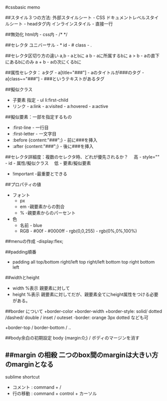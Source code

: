 #cssbasic memo

##スタイル３つの方法:
  外部スタイルシート       - CSS
  ドキュメントレベルスタイルシート  - headタグ内
  インラインスタイル       - 直接一行

##無効化
  html内   - <!-- -->
  css内    - /* */

##セレクタ
  ユニバーサル  - *
  id      - #
  class   - .

##セレクタ区切り方の違い
  a,b     - aとbに
  a b     - aに所属するbに
  a > b   - aの直下にあるbにのみ
  a + b   - aの次にくるbに

##属性セレクタ：
  aタグ 
    - a[title="###"]      - aのタイトルが###のタグ
    - a[class~="###"] - ###というテキストがあるタグ

##擬似クラス
  - 子要素 指定  - ul li:first-child
  - リンク   - a:link
        - a:visited
        - a:hovered
        - a:active

##擬似要素：一部を指定するもの
  - :first-line - 一行目
  - :first-letter - 一文字目
  - :before {content:"###";}  - 前に###を挿入 
  - :after {content:"###";} - 後に###を挿入

##セレクタ詳細度：複数のセレクタ時、どれが優先されるか？
  　高   - style=""
        - id
        - 属性/擬似クラス 
  　低   - 要素/擬似要素
  - !important  -最重要とできる

##プロパティの値
  - フォント
    - px
    - em    -親要素からの割合
    - %     -親要素からのパーセント
  - 色
    - 名前    - blue
    - RGB   - #00f
          - #0000ff
          - rgb(0,0,255)
          - rgb(0%,0%,100%)

##menuの作成
  -display:flex;

##padding順番
  - padding all
            top/bottom right/left
            top right/left bottom
            top right bottom left

##widthとheight
  - width %表示 親要素に対して
  - height %表示 親要素に対してだが、親要素全てにheight属性をつける必要がある。

##border について
  +border-color
  +border-width
  +border-style: solid/ dotted /dashed/ double / inset / outeset
  -border: orange 3px dotted なども可

  +border-top / border-bottom / ..

##body余白の初期設定
 body {margin:0;} / ボディのマージンを消す

##margin の相殺
  二つのbox間のmarginは大きい方のmarginとなる
----------------------------------------------
sublime shortcut
  - コメント : command + /
  - 行の移動 : command + control + カーソル
